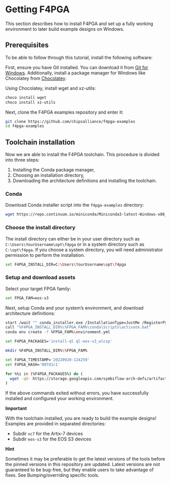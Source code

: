 # Getting F4PGA

This section describes how to install F4PGA and set up a fully working environment to later build example designs on Windows.

## Prerequisites

To be able to follow through this tutorial, install the following software:

First, ensure you have Git installed. You can download it from [Git for Windows](https://gitforwindows.org/). Additionally, install a package manager for Windows like Chocolatey from [Chocolatey](https://chocolatey.org/install).

Using Chocolatey, install wget and xz-utils:

```bash
choco install wget
choco install xz-utils
```

Next, clone the F4PGA examples repository and enter it:

```bash
git clone https://github.com/chipsalliance/f4pga-examples
cd f4pga-examples
```

## Toolchain installation

Now we are able to install the F4PGA toolchain. This procedure is divided into three steps:

1. Installing the Conda package manager,
2. Choosing an installation directory,
3. Downloading the architecture definitions and installing the toolchain.

### Conda

Download Conda installer script into the `f4pga-examples` directory:

```bash
wget https://repo.continuum.io/miniconda/Miniconda3-latest-Windows-x86_64.exe -O conda_installer.exe
```

### Choose the install directory

The install directory can either be in your user directory such as `C:\Users\YourUsername\opt\f4pga` or in a system directory such as `C:\opt\f4pga`. If you choose a system directory, you will need administrator permission to perform the installation.

```bash
set F4PGA_INSTALL_DIR=C:\Users\YourUsername\opt\f4pga
```

### Setup and download assets

Select your target FPGA family:

```bash
set FPGA_FAM=eos-s3
```

Next, setup Conda and your system’s environment, and download architecture definitions:

```bash
start /wait "" conda_installer.exe /InstallationType=JustMe /RegisterPython=0 /AddToPath=0 /S /D=%F4PGA_INSTALL_DIR%\%FPGA_FAM%\conda
call "%F4PGA_INSTALL_DIR%\%FPGA_FAM%\conda\Scripts\activate.bat"
conda env create -f %FPGA_FAM%\environment.yml
```

```bash
set F4PGA_PACKAGES='install-ql ql-eos-s3_wlcsp'

mkdir %F4PGA_INSTALL_DIR%\%FPGA_FAM%

set F4PGA_TIMESTAMP='20220920-124259'
set F4PGA_HASH='007d1c1'

for %%i in (%F4PGA_PACKAGES%) do (
  wget -qO- https://storage.googleapis.com/symbiflow-arch-defs/artifacts/prod/foss-fpga-tools/symbiflow-arch-defs/continuous/install/%F4PGA_TIMESTAMP%/symbiflow-arch-defs-%%i-%F4PGA_HASH%.tar.xz | tar -xJ -C %F4PGA_INSTALL_DIR%\%FPGA_FAM%
)
```

If the above commands exited without errors, you have successfully installed and configured your working environment.

**Important**

With the toolchain installed, you are ready to build the example designs! Examples are provided in separated directories:

- Subdir `xc7` for the Artix-7 devices
- Subdir `eos-s3` for the EOS S3 devices

**Hint**

Sometimes it may be preferable to get the latest versions of the tools before the pinned versions in this repository are updated. Latest versions are not guaranteed to be bug-free, but they enable users to take advantage of fixes. See Bumping/overriding specific tools.
